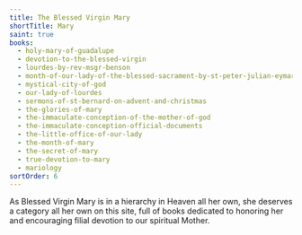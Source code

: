 ```yaml
---
title: The Blessed Virgin Mary
shortTitle: Mary
saint: true
books:
  - holy-mary-of-guadalupe
  - devotion-to-the-blessed-virgin
  - lourdes-by-rev-msgr-benson
  - month-of-our-lady-of-the-blessed-sacrament-by-st-peter-julian-eymard
  - mystical-city-of-god
  - our-lady-of-lourdes
  - sermons-of-st-bernard-on-advent-and-christmas
  - the-glories-of-mary
  - the-immaculate-conception-of-the-mother-of-god
  - the-immaculate-conception-official-documents
  - the-little-office-of-our-lady
  - the-month-of-mary
  - the-secret-of-mary
  - true-devotion-to-mary
  - mariology
sortOrder: 6
---
```


As Blessed Virgin Mary is in a hierarchy in Heaven all her own, she deserves a category all her own on this site, full of books dedicated to honoring her and encouraging filial devotion to our spiritual Mother.
